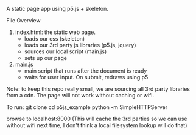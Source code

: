 A static page app using p5.js + skeleton.

File Overview 

1) index.html: the static web page. 
	- loads our css (skeleton)
	- loads our 3rd party js libraries (p5.js, jquery)
	- sources our local script (main.js)
	- sets up our page
2) main.js 
    - main script that runs after the document is ready
    - waits for user input. On submit, redraws using p5

Note: to keep this repo really small, we are sourcing 
all 3rd party libraries from a cdn. The page will not work 
without caching or wifi. 

To run: 
git clone <this repo> 
cd p5js_example
python -m SimpleHTTPServer 

browse to localhost:8000 
(This will cache the 3rd parties so we can use without wifi next time, 
I don't think a local filesystem lookup will do that)
